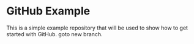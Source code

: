 GitHub Example
==============

This is a simple example repository that will be used to show how to get started with GitHub.
goto new branch.


